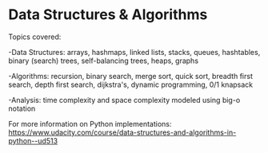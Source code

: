 # Data Structures & Algorithms

Topics covered:

-Data Structures: arrays, hashmaps, linked lists, stacks, queues, hashtables, binary (search) trees, self-balancing trees, heaps, graphs

-Algorithms: recursion, binary search, merge sort, quick sort, breadth first search, depth first search, dijkstra's, dynamic programming, 0/1 knapsack

-Analysis: time complexity and space complexity modeled using big-o notation

For more information on Python implementations: https://www.udacity.com/course/data-structures-and-algorithms-in-python--ud513
